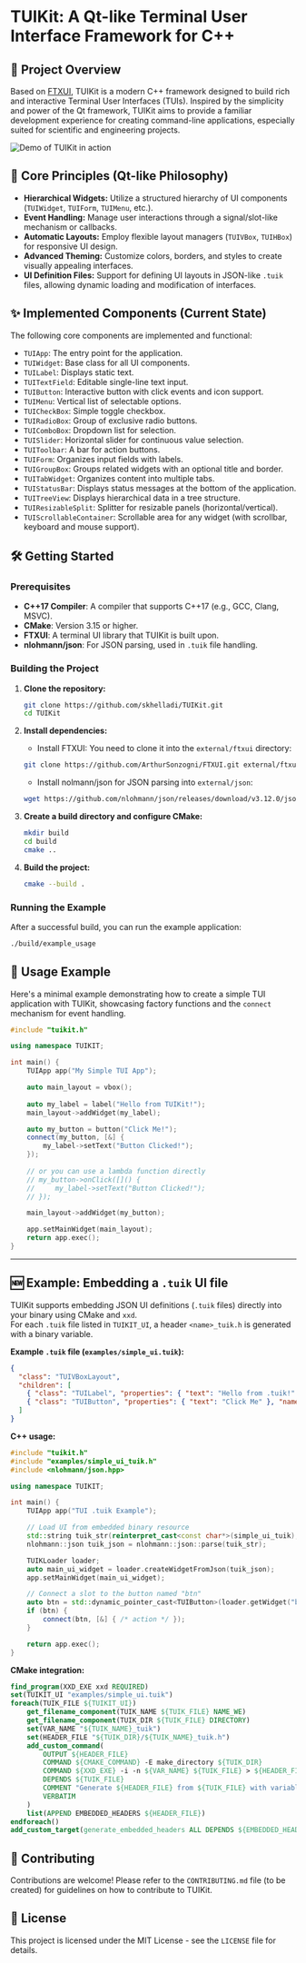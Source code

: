 # TUIKit: A Qt-like Terminal User Interface Framework for C++

## 🚀 Project Overview

Based on [FTXUI](https://github.com/ArthurSonzogni/FTXUI), TUIKit is a modern C++ framework designed to build rich and interactive Terminal User Interfaces (TUIs). Inspired by the simplicity and power of the Qt framework, TUIKit aims to provide a familiar development experience for creating command-line applications, especially suited for scientific and engineering projects.

![Demo of TUIKit in action](docs/example_1.gif)

## 🧩 Core Principles (Qt-like Philosophy)

*   **Hierarchical Widgets:** Utilize a structured hierarchy of UI components (`TUIWidget`, `TUIForm`, `TUIMenu`, etc.).
*   **Event Handling:** Manage user interactions through a signal/slot-like mechanism or callbacks.
*   **Automatic Layouts:** Employ flexible layout managers (`TUIVBox`, `TUIHBox`) for responsive UI design.
*   **Advanced Theming:** Customize colors, borders, and styles to create visually appealing interfaces.
*  **UI Definition Files:** Support for defining UI layouts in JSON-like `.tuik` files, allowing dynamic loading and modification of interfaces.

## ✨ Implemented Components (Current State)

The following core components are implemented and functional:

*   `TUIApp`: The entry point for the application.
*   `TUIWidget`: Base class for all UI components.
*   `TUILabel`: Displays static text.
*   `TUITextField`: Editable single-line text input.
*   `TUIButton`: Interactive button with click events and icon support.
*   `TUIMenu`: Vertical list of selectable options.
*   `TUICheckBox`: Simple toggle checkbox.
*   `TUIRadioBox`: Group of exclusive radio buttons.
*   `TUIComboBox`: Dropdown list for selection.
*   `TUISlider`: Horizontal slider for continuous value selection.
*   `TUIToolbar`: A bar for action buttons.
*   `TUIForm`: Organizes input fields with labels.
*   `TUIGroupBox`: Groups related widgets with an optional title and border.
*   `TUITabWidget`: Organizes content into multiple tabs.
*   `TUIStatusBar`: Displays status messages at the bottom of the application.
*   `TUITreeView`: Displays hierarchical data in a tree structure.
*   `TUIResizableSplit`: Splitter for resizable panels (horizontal/vertical).
*   `TUIScrollableContainer`: Scrollable area for any widget (with scrollbar, keyboard and mouse support).

## 🛠️ Getting Started

### Prerequisites

*   **C++17 Compiler**: A compiler that supports C++17 (e.g., GCC, Clang, MSVC).
*   **CMake**: Version 3.15 or higher.
*   **FTXUI**: A terminal UI library that TUIKit is built upon.
*   **nlohmann/json**: For JSON parsing, used in `.tuik` file handling.

### Building the Project

1.  **Clone the repository:**
    ```bash
    git clone https://github.com/skhelladi/TUIKit.git
    cd TUIKit
    ```
2.  **Install dependencies:**
    - Install FTXUI:
    You need to clone it into the `external/ftxui` directory:
    ```bash
    git clone https://github.com/ArthurSonzogni/FTXUI.git external/ftxui
    ```
    - Install nolmann/json for JSON parsing into `external/json`:
    ```bash
    wget https://github.com/nlohmann/json/releases/download/v3.12.0/json.hpp -P external/json
    ```

3.  **Create a build directory and configure CMake:**
    ```bash
    mkdir build
    cd build
    cmake ..
    ```

4.  **Build the project:**
    ```bash
    cmake --build .
    ```

### Running the Example

After a successful build, you can run the example application:

```bash
./build/example_usage
```

## 🧪 Usage Example

Here's a minimal example demonstrating how to create a simple TUI application with TUIKit, showcasing factory functions and the `connect` mechanism for event handling.

```cpp
#include "tuikit.h"

using namespace TUIKIT;

int main() {
    TUIApp app("My Simple TUI App");

    auto main_layout = vbox();
    
    auto my_label = label("Hello from TUIKit!");
    main_layout->addWidget(my_label);

    auto my_button = button("Click Me!");
    connect(my_button, [&] {
        my_label->setText("Button Clicked!");
    });
    
    // or you can use a lambda function directly
    // my_button->onClick([]() {
    //     my_label->setText("Button Clicked!");
    // });

    main_layout->addWidget(my_button);

    app.setMainWidget(main_layout);
    return app.exec();
}
```

---

## 🆕 Example: Embedding a `.tuik` UI file

TUIKit supports embedding JSON UI definitions (`.tuik` files) directly into your binary using CMake and `xxd`.  
For each `.tuik` file listed in `TUIKIT_UI`, a header `<name>_tuik.h` is generated with a binary variable.

**Example `.tuik` file (`examples/simple_ui.tuik`):**
```json
{
  "class": "TUIVBoxLayout",
  "children": [
    { "class": "TUILabel", "properties": { "text": "Hello from .tuik!" } },
    { "class": "TUIButton", "properties": { "text": "Click Me" }, "name": "btn" }
  ]
}
```

**C++ usage:**
```cpp
#include "tuikit.h"
#include "examples/simple_ui_tuik.h"
#include <nlohmann/json.hpp>

using namespace TUIKIT;

int main() {
    TUIApp app("TUI .tuik Example");

    // Load UI from embedded binary resource
    std::string tuik_str(reinterpret_cast<const char*>(simple_ui_tuik), simple_ui_tuik_len);
    nlohmann::json tuik_json = nlohmann::json::parse(tuik_str);

    TUIKLoader loader;
    auto main_ui_widget = loader.createWidgetFromJson(tuik_json);
    app.setMainWidget(main_ui_widget);

    // Connect a slot to the button named "btn"
    auto btn = std::dynamic_pointer_cast<TUIButton>(loader.getWidget("btn"));
    if (btn) {
        connect(btn, [&] { /* action */ });
    }

    return app.exec();
}
```

**CMake integration:**
```cmake
find_program(XXD_EXE xxd REQUIRED)
set(TUIKIT_UI "examples/simple_ui.tuik")
foreach(TUIK_FILE ${TUIKIT_UI})
    get_filename_component(TUIK_NAME ${TUIK_FILE} NAME_WE)
    get_filename_component(TUIK_DIR ${TUIK_FILE} DIRECTORY)
    set(VAR_NAME "${TUIK_NAME}_tuik")
    set(HEADER_FILE "${TUIK_DIR}/${TUIK_NAME}_tuik.h")
    add_custom_command(
        OUTPUT ${HEADER_FILE}
        COMMAND ${CMAKE_COMMAND} -E make_directory ${TUIK_DIR}
        COMMAND ${XXD_EXE} -i -n ${VAR_NAME} ${TUIK_FILE} > ${HEADER_FILE}
        DEPENDS ${TUIK_FILE}
        COMMENT "Generate ${HEADER_FILE} from ${TUIK_FILE} with variable ${VAR_NAME} (xxd required)"
        VERBATIM
    )
    list(APPEND EMBEDDED_HEADERS ${HEADER_FILE})
endforeach()
add_custom_target(generate_embedded_headers ALL DEPENDS ${EMBEDDED_HEADERS})
```
<!-- 
## 🗺️ Development Roadmap

TUIKit is under active development, with future phases planned to enhance its capabilities:

### Phase 1: Foundation (MVP) - *Mostly Complete*
*   CMake template + basic structure
*   `TUIApp`, `TUIWidget` (base classes)
*   `TUIMenu`, `TUIForm`, `TUILabel`, `TUITextField`
*   Basic Layouts (`TUIVBox`, `TUIHBox`)
*   Simple Styling System

### Phase 2: Enriched Widgets - *In Progress*
*   `TUIComboBox`, `TUISpinBox`, `TUICheckBox`
*   `TUIGroupBox` for sections
*   `TUIToolbar` with action buttons
*   First version of `TUIBarChart`

### Phase 3: Advanced Visualization
*   `TUILineChart`, `TUIHistogram`, `TUITable`
*   `TUITree` for hierarchical navigation
*   `TUITabWidget` for tabbed organization
*   Advanced Theming System

### Phase 4: Interactivity and Data Management
*   JSON ↔ UI binding system
*   `TUIProjectManager` for multiple projects
*   Real-time field validation
*   Multi-threading for long-running tasks

### Phase 5: Scientific Specialization
*   Specialized CFD/FEA widgets
*   Plugin system
*   Integration with external solvers
*   Configuration export/import
-->
## 🤝 Contributing

Contributions are welcome! Please refer to the `CONTRIBUTING.md` file (to be created) for guidelines on how to contribute to TUIKit.

## 📄 License

This project is licensed under the MIT License - see the `LICENSE` file for details.
